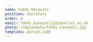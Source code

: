 ```yaml
---
name: Fahdi Kanavati
position: Secretary
order: 4
email: fahdi.kanavati12@imperial.ac.uk
photo: /img/people/fahdi-kanavati.jpg
template: person.jade
---
```

<!-- TODO -->
